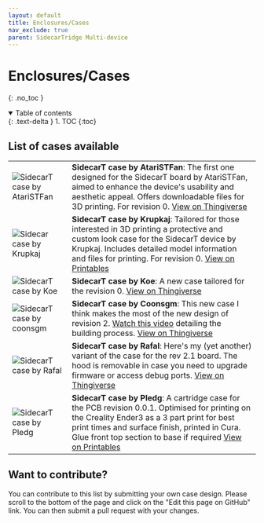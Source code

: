 ```yaml
---
layout: default
title: Enclosures/Cases
nav_exclude: true
parent: SidecarTridge Multi-device
---
```


# Enclosures/Cases
{: .no_toc }

<details open markdown="block">
  <summary>
    Table of contents
  </summary>
  {: .text-delta }
1. TOC
{:toc}
</details>

## List of cases available


|  |  |
|-------|---------|
| ![SidecarT case by AtariSTFan](https://cdn.thingiverse.com/assets/d3/71/cf/bb/23/large_display_c1fe8e43-8782-46f7-9aab-abc67d63a741.jpeg) | **SidecarT case by AtariSTFan**: The first one designed for the SidecarT board by AtariSTFan, aimed to enhance the device's usability and aesthetic appeal. Offers downloadable files for 3D printing. For revision 0. [View on Thingiverse](https://www.thingiverse.com/thing:6280055) |
| ![Sidecar case by Krupkaj](https://media.printables.com/media/prints/720834/images/5654780_9d353f89-7fda-41ea-ae05-6c770b5f52fd_7d53013c-36fe-45da-bf0b-9dec2e38171f/thumbs/inside/1920x1440/jpeg/img_1902.webp) | **SidecarT case by Krupkaj**: Tailored for those interested in 3D printing a protective and custom look case for the SidecarT device by Krupkaj. Includes detailed model information and files for printing. For revision 0. [View on Printables](https://www.printables.com/model/720834-sidecart-case-for-atari-st) |
| ![SidecarT case by Koe](https://cdn.thingiverse.com/assets/f5/52/a3/8c/58/large_display_a7b32150-079f-4b3d-b198-001e9172d59b.jpg) | **SidecarT case by Koe**: A new case tailored for the revision 0. [View on Thingiverse](https://www.thingiverse.com/thing:6514625) |
| ![SidecarT case by coonsgm](https://cdn.thingiverse.com/assets/ed/58/7e/f4/d8/large_display_6c46c290-6390-491e-a93f-205330f22c2a.png) | **SidecarT case by Coonsgm**: This new case I think makes the most of the new design of revision 2. [Watch this video](https://www.youtube.com/watch?v=4y9XMxoXGqs) detailing the building process. [View on Thingiverse](https://www.thingiverse.com/thing:6508796) |
| ![SidecarT case by Rafal](https://cdn.thingiverse.com/assets/a1/bc/cb/9b/f4/large_display_91ca92ca-5af9-4d59-8bf8-fcd0e95b2f75.jpg) | **SidecarT case by Rafal**: Here's my (yet another) variant of the case for the rev 2.1 board. The hood is removable in case you need to upgrade firmware or access debug ports.  [View on Thingiverse](https://www.thingiverse.com/thing:6545857) |
| ![SidecarT case by Pledg](https://media.printables.com/media/prints/818105/images/6318899_faa646a7-18f2-4bd0-8a35-3cd2cd8b82f5_12735eb8-b47f-490b-aa39-0e7d93f557c4/thumbs/inside/1600x1200/jpg/pxl_20240324_123831766.webp) | **SidecarT case by Pledg**: A cartridge case for the PCB revision 0.0.1. Optimised for printing on the Creality Ender3 as a 3 part print for best print times and surface finish, printed in Cura. Glue front top section to base if required  [View on Printables](https://www.printables.com/model/818105-sidecart-case-for-the-atari-st) |


## Want to contribute?

You can contribute to this list by submitting your own case design. Please scroll to the bottom of the page and click on the "Edit this page on GitHub" link. You can then submit a pull request with your changes.
